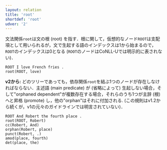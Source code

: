 ```yaml
---
layout: relation
title: 'root'
shortdef: 'root'
udver: '2'
---
```


文法関係`root`は文の根 (root) を指す．根に関して，仮想的なノード`ROOT`は支配項として用いられるが，文で生起する語のインデックスは1から始まるので，`ROOT`のインデックスは0となる (`ROOT`のノードはCoNLL-Uでは明示的に表されない)．

~~~ sdparse
ROOT I love French fries .
root(ROOT, love)
~~~

**v2から:** どのツリーであっても，依存関係`root`を結ぶ1つのノードが存在しなければならない．主述語 (main predicate) が (省略によって) 生起しない場合，そして"orphaned dependent"が複数存在する場合，それらのうち1つが主辞 (根) へと昇格 (promote) し，他の"orphan"はそれに付加される. (この規則はv1.2から続くが，v1の元々のガイドラインでは明言されていない)．

~~~ sdparse
ROOT And Robert the fourth place .
root(ROOT, Robert)
cc(Robert, And)
orphan(Robert, place)
punct(Robert, .)
amod(place, fourth)
det(place, the)
~~~
